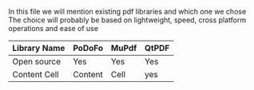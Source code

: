 
In this file we will mention existing pdf libraries and which one we chose
The choice will probably be based on lightweight, speed, cross platform operations 
and ease of use


 | Library Name  | PoDoFo | MuPdf | QtPDF |
 | ------------- | -------|-----  |----
 | Open source   | Yes    | Yes   | Yes   |
 | Content Cell  | Content| Cell  |yes    |
